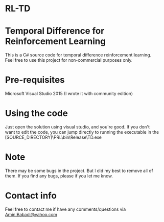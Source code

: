 # RL-TD
# Temporal Difference for Reinforcement Learning

This is a C# source code for temporal difference reinforcement learning.
Feel free to use this project for non-commercial purposes only.

# Pre-requisites 
Microsoft Visual Studio 2015 (I wrote it with community edition)

# Using the code
Just open the solution using visual studio, and you're good.
If you don't want to edit the code, you can jump directly to running the executable in the [SOURCE_DIRECTORY]\PRL\bin\Release\TD.exe

# Note
There may be some bugs in the project. But I did my best to remove all of them.
If you find any bugs, please if you let me know.

# Contact info
Feel free to contact me if have any comments/questions via Amin.Babadi@yahoo.com
